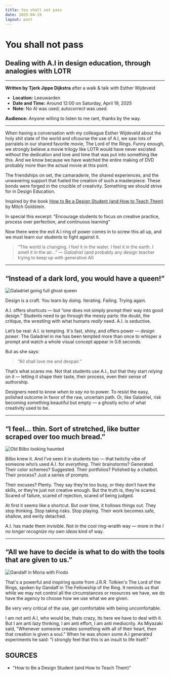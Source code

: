 ```yaml
---
title: You shall not pass
date: 2025-04-19
layout: post
---
```


# You shall not pass
## Dealing with A.I in design education, through analogies with LOTR

---

**Written by Tjerk Jippe Dijkstra** after a walk & talk with Esther Wijdeveld
- **Location:** Leeuwarden
- **Date and Time:** Around 12:00 on Saturday, April 19, 2025
- **Note:** No AI was used; autocorrect was used.

**Audience:** Anyone willing to listen to me rant, thanks by the way.

---

When having a conversation with my colleague Esther Wijdeveld about the holy shit state of the world and ofcourse the use of A.I,
we saw lots of parralels in our shared favorite movie, The Lord of the Rings.
Funny enough, we strongly believe a movie trilogy like LOTR would have never excisted without the dedication and love and time that was put into something like this. And we know because we have watched the entire making of DVD probably more than the actual movie at this point.

The friendships on set, the camaraderie, the shared experiences, and the unwavering support that fueled the creation of such a masterpiece. These bonds were forged in the crucible of creativity. Something we should strive for in Design Education.

Inspired by the book [How to Be a Design Student (and How to Teach Them)](https://papress.com/products/how-to-be-a-design-student) by Mitch Goldstein.

In special this excerpt:
"Encourage students to focus on creative practice, process over perfection, and continuous learning"

Now there were the evil A.I ring of power comes in to screw this all up, and we must learn our students to fight against it.

> “The world is changing. I feel it in the water. I feel it in the earth. I smell it in the air…”
> — *Galadriel* (and probably any design teacher trying to keep up with generative AI)

---
## “Instead of a dark lord, you would have a queen!”
![Galadriel going full ghost queen](https://i.imgur.com/RZz1Y0k.jpeg)

Design is a craft. You learn by doing. Iterating. Failing. Trying again.

A.I. offers shortcuts — but “one does not simply prompt their way into good design.” Students need to go through the messy parts: the doubt, the critique, the wrestling with what humans *really* need. A.I. is seductive.

Let’s be real: A.I. is tempting. It's fast, shiny, and offers power — *design power*. The Galadriel in me has been tempted more than once to whisper a prompt and watch a whole visual concept appear in 0.6 seconds.

But as she says:
> “All shall love me and despair.”

That’s what scares me. Not that students use A.I., but that they start *relying* on it — letting it shape their taste, their process, even their sense of authorship.

Designers need to know *when to say no* to power. To resist the easy, polished outcome in favor of the raw, uncertain path. Or, like Galadriel, risk becoming something beautiful but empty — a ghostly echo of what creativity used to be.

---

## “I feel... thin. Sort of stretched, like butter scraped over too much bread.”
![Old Bilbo looking haunted](https://i.imgur.com/kNl64Lz.jpeg)

Bilbo knew it. And I’ve seen it in students too — that twitchy vibe of someone who’s used A.I. for *everything*. Their brainstorms? Generated. Their color schemes? Suggested. Their portfolios? Polished by a chatbot. Their process? Just a series of prompts.

Their excuses? Plenty. They say they’re too busy, or they don’t have the skills, or they’re just not creative enough. But the truth is, they’re scared. Scared of failure, scared of rejection, scared of being judged.

At first it seems like a shortcut. But over time, it hollows things out. They stop thinking. Stop taking risks. Stop playing. Their work becomes safe, shallow, and eerily detached.

A.I. has made them invisible. Not in the cool ring-wraith way — more in the *I no longer recognize my own ideas* kind of way.

---


## “All we have to decide is what to do with the tools that are given to us.”
![Gandalf in Moria with Frodo](https://i.imgur.com/2MXY3km.jpeg)

That's a powerful and inspiring quote from J.R.R. Tolkien's The Lord of the Rings, spoken by Gandalf in The Fellowship of the Ring. It reminds us that while we may not control all the circumstances or resources we have, we do have the agency to choose how we use what we are given.

Be very very critical of the use, get comfortable with being uncomfortable.

I am not anti A.I, who would be, thats crazy, its here we have to deal with it. But I am anti lazy thinking, I am anti effort, I am anti mediocrity.
As Miyazaki said, "Whenever someone creates something with all of their heart, then that creation is given a soul."
When he was shown some A.I generated experiments he said: "I strongly feel that this is an insult to life itself."


## SOURCES

-  "How to Be a Design Student (and How to Teach Them)"
